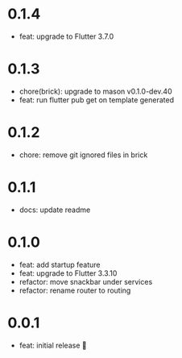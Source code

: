 # 0.1.4

- feat: upgrade to Flutter 3.7.0

# 0.1.3

- chore(brick): upgrade to mason v0.1.0-dev.40
- feat: run flutter pub get on template generated

# 0.1.2

- chore: remove git ignored files in brick

# 0.1.1

- docs: update readme

# 0.1.0

- feat: add startup feature 
- feat: upgrade to Flutter 3.3.10
- refactor: move snackbar under services
- refactor: rename router to routing

# 0.0.1

- feat: initial release 🎉
